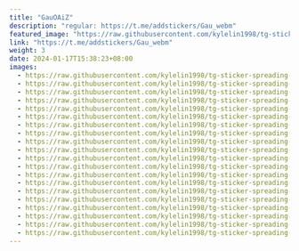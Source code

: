 ```yaml
---
title: "GauOAiZ"
description: "regular: https://t.me/addstickers/Gau_webm"
featured_image: "https://raw.githubusercontent.com/kylelin1998/tg-sticker-spreading-worldwide-images/main/img/ab84029d-fb51-4bd4-b1c3-824ac6480233.jpg"
link: "https://t.me/addstickers/Gau_webm"
weight: 3
date: 2024-01-17T15:38:23+08:00
images:
  - https://raw.githubusercontent.com/kylelin1998/tg-sticker-spreading-worldwide-images/main/img/ab84029d-fb51-4bd4-b1c3-824ac6480233.jpg
  - https://raw.githubusercontent.com/kylelin1998/tg-sticker-spreading-worldwide-images/main/img/a000fd05-3679-4ace-95bb-4e19142dc38e.jpg
  - https://raw.githubusercontent.com/kylelin1998/tg-sticker-spreading-worldwide-images/main/img/829a1597-fcfd-4760-9cb1-85202534a5c1.jpg
  - https://raw.githubusercontent.com/kylelin1998/tg-sticker-spreading-worldwide-images/main/img/09e33100-8f94-4589-812e-26f9f2d040eb.jpg
  - https://raw.githubusercontent.com/kylelin1998/tg-sticker-spreading-worldwide-images/main/img/ecfbed13-1277-44e8-bd0b-dd289144818f.jpg
  - https://raw.githubusercontent.com/kylelin1998/tg-sticker-spreading-worldwide-images/main/img/cf7df2bf-f66d-43e3-95fc-fd65522e3a7c.jpg
  - https://raw.githubusercontent.com/kylelin1998/tg-sticker-spreading-worldwide-images/main/img/e7febdb7-338f-44fe-851a-f6336ed73b50.jpg
  - https://raw.githubusercontent.com/kylelin1998/tg-sticker-spreading-worldwide-images/main/img/d5558d6a-404b-46b1-b1a1-8ba4965eca12.jpg
  - https://raw.githubusercontent.com/kylelin1998/tg-sticker-spreading-worldwide-images/main/img/0e4105d7-7ea8-4bbe-a1af-dff278f76498.jpg
  - https://raw.githubusercontent.com/kylelin1998/tg-sticker-spreading-worldwide-images/main/img/c8bb68ac-0a21-4736-b17a-8eca6c294073.jpg
  - https://raw.githubusercontent.com/kylelin1998/tg-sticker-spreading-worldwide-images/main/img/67536e8a-1c6b-4fd3-974a-de8763f9cc56.jpg
  - https://raw.githubusercontent.com/kylelin1998/tg-sticker-spreading-worldwide-images/main/img/2cc9d97c-55af-4793-b670-6c5b3d721fca.jpg
  - https://raw.githubusercontent.com/kylelin1998/tg-sticker-spreading-worldwide-images/main/img/df34ab54-e760-434f-ae1b-ec2feb215382.jpg
  - https://raw.githubusercontent.com/kylelin1998/tg-sticker-spreading-worldwide-images/main/img/1e85c682-7512-4814-a45b-d7e3decc3ecf.jpg
  - https://raw.githubusercontent.com/kylelin1998/tg-sticker-spreading-worldwide-images/main/img/b39a3e07-8ee5-4aa3-9360-57e4fb603650.jpg
  - https://raw.githubusercontent.com/kylelin1998/tg-sticker-spreading-worldwide-images/main/img/408ce048-4b1c-486c-a79d-65b7fd404894.jpg
  - https://raw.githubusercontent.com/kylelin1998/tg-sticker-spreading-worldwide-images/main/img/cbc1817d-b627-4dfc-88cb-a09625435f40.jpg
  - https://raw.githubusercontent.com/kylelin1998/tg-sticker-spreading-worldwide-images/main/img/e7aef0d6-fb13-453a-b9df-b7e0d0f9fc23.jpg
  - https://raw.githubusercontent.com/kylelin1998/tg-sticker-spreading-worldwide-images/main/img/2a61bb8f-c043-40a7-9cbd-21eb8ad9dbe4.jpg
  - https://raw.githubusercontent.com/kylelin1998/tg-sticker-spreading-worldwide-images/main/img/a30c773d-aac5-4804-9153-ff7d162a19a6.jpg
---
```

